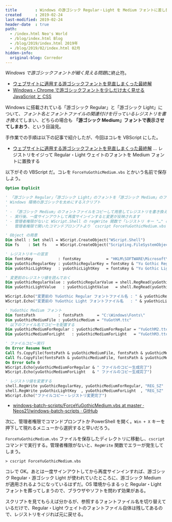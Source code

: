 ```yaml
---
title        : Windows の游ゴシック Regular・Light を Medium フォントに差し替えて太く見せる VBScript
created      : 2019-02-24
last-modified: 2019-02-24
header-date  : true
path:
  - /index.html Neo's World
  - /blog/index.html Blog
  - /blog/2019/index.html 2019年
  - /blog/2019/02/index.html 02月
hidden-info:
  original-blog: Corredor
---
```


*Windows で游ゴシックフォントが細く見える問題*に終止符。

- [ウェブサイトに適用する游ゴシックフォントを見直しまくった最終解](/blog/2019/01/05-02.html)
- [Windows・Chrome で游ゴシックフォントを少しだけ太く見せる JavaScript と CSS](/blog/2019/01/27-01.html)

Windows に搭載されている「游ゴシック Regular」と「游ゴシック Light」について、*フォント名とフォントファイルの関連付けを行っているレジストリを書き換え*てしまい、どちらの場合も **「游ゴシック Medium」フォントで表示させてしまおう**、という目論見。

手作業での手順は以下の記事で紹介したが、今回はコレを VBScript にした。

- [ウェブサイトに適用する游ゴシックフォントを見直しまくった最終解](/blog/2019/01/05-02.html) … レジストリをイジって Regular・Light ウェイトのフォントを Medium フォントに置換する

以下がその VBScript だ。コレを `ForceYuGothicMedium.vbs` とかいう名前で保存しよう。

```vb
Option Explicit

' 「游ゴシック Regular」「游ゴシック Light」のフォントを「游ゴシック Medium」のフォントファイルに差し替えて
' Windows 環境の游ゴシックを太めにするスクリプト
' 
' - 「游ゴシック Medium」のフォントファイルをコピーして用意してレジストリを書き換えます
' - 実行後、一度サインアウトして再度サインインすると変更が反映されます
' - 管理者権限がないと WScript.Shell の regWrite 関数で「レジストリ キー "…" のルートが無効です。」エラーが出るので
'   管理者権限で開いたコマンドプロンプトより `cscript ForceYuGothicMedium.vbs` と実行してください

' Object の用意
Dim shell : Set shell = WScript.CreateObject("WScript.Shell")
Dim fs    : Set fs    = WScript.CreateObject("Scripting.FileSystemObject")

' レジストリキーの宣言
Dim fontsKey           : fontsKey           = "HKLM\SOFTWARE\Microsoft\Windows NT\CurrentVersion\Fonts\"
Dim yuGothicRegularKey : yuGothicRegularKey = fontsKey & "Yu Gothic Regular & Yu Gothic UI Semilight (TrueType)"
Dim yuGothicLightKey   : yuGothicLightKey   = fontsKey & "Yu Gothic Light & Yu Gothic UI Light (TrueType)"

' 変更前のレジストリ値を読んでおく
Dim yuGothicRegularValue : yuGothicRegularValue = shell.RegRead(yuGothicRegularKey)
Dim yuGothicLightValue   : yuGothicLightValue   = shell.RegRead(yuGothicLightKey)

WScript.Echo("変更前の YuGothic Regular フォントファイル名 : " & yuGothicRegularValue)
WScript.Echo("変更前の YuGothic Light フォントファイル名   : " & yuGothicLightValue)

' YuGothic Medium フォント
Dim fontsPath          : fontsPath      = "C:\Windows\Fonts\"
Dim yuGothicMediumFile : yuGothicMedium = "YuGothM.ttc"
' 以下のファイル名でコピーを配置する
Dim yuGothicMediumForRegular : yuGothicMediumForRegular = "YuGothM2.ttc"
Dim yuGothicMediumForLight   : yuGothicMediumForLight   = "YuGothM3.ttc"

' ファイルコピー実行
On Error Resume Next
Call fs.CopyFile(fontsPath & yuGothicMediumFile, fontsPath & yuGothicMediumForRegular)
Call fs.CopyFile(fontsPath & yuGothicMediumFile, fontsPath & yuGothicMediumForLight)
On Error GoTo 0
WScript.Echo(yuGothicMediumForRegular & " ファイルのコピー生成完了")
WScript.Echo(yuGothicMediumForLight   & " ファイルのコピー生成完了")

' レジストリ値を変更する
shell.RegWrite yuGothicRegularKey, yuGothicMediumForRegular, "REG_SZ"
shell.RegWrite yuGothicLightKey  , yuGothicMediumForLight  , "REG_SZ"
WScript.Echo("ファイルコピー・レジストリ変更完了")
```

- [windows-batch-scripts/ForceYuGothicMedium.vbs at master · Neos21/windows-batch-scripts · GitHub](https://github.com/Neos21/shell-scripts/blob/master/vbscript/force-yu-gothic-medium.vbs)

次に、管理者権限でコマンドプロンプトか PowerShell を開く。`Win + X` キーを押下して現れるメニューから選択すると早いだろう。

`ForceYuGothicMedium.vbs` ファイルを保存したディレクトリに移動し、`cscript` コマンドで実行する。管理者権限がないと、`RegWrite` 関数でエラーが発生してしまう。

```batch
> cscript ForceYuGothicMedium.vbs
```

コレで OK。あとは一度サインアウトしてから再度サインインすれば、游ゴシック Regular・游ゴシック Light が使われていたところに、游ゴシック Medium が適用されるようになっているはずだ。OS 環境からまるっと Regular・Light フォントを葬ってしまうので、ブラウザやソフトを問わず効果がある。

スクリプトを見てもらえば分かるが、参照するフォントファイル名を切り替えているだけで、Regular・Light ウェイトのフォントファイル自体は残してあるので、レジストリをイジれば元に戻せる。
